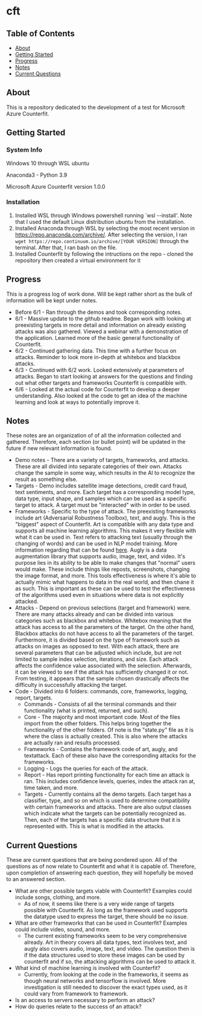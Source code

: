 # cft

## Table of Contents
+ [About](#about)
+ [Getting Started](#getting_started)
+ [Progress](#progress)
+ [Notes](#notes)
+ [Current Questions](#questions)

## About <a name = "about"></a>
This is a repository dedicated to the development of a test for Microsoft Azure Counterfit.

## Getting Started <a name = "getting_started"></a>

### System Info
Windows 10 through WSL ubuntu 

Anaconda3 - Python 3.9 

Microsoft Azure Counterfit version 1.0.0

### Installation
1. Installed WSL through Windows powershell running `wsl --install'. Note that I used the default Linux distribution ubuntu from the installation.
2. Installed Anaconda through WSL by selecting the most recent version in https://repo.anaconda.com/archive/. After selecting the version, I ran `wget https://repo.continuum.io/archive/[YOUR VERSION]` through the terminal. After that, I ran bash on the file.
3. Installed Counterfit by following the intructions on the repo - cloned the repository then created a virtual environment for it

## Progress <a name = "progress"></a>
This is a progress log of work done. Will be kept rather short as the bulk of information will be kept under notes.
+ Before 6/1 - Ran through the demos and took corresponding notes. 
+ 6/1 - Massive update to the github readme. Began work with looking at preexisting targets in more detail and information on already existing attacks was also gathered. Viewed a webinar with a demonstration of the application. Learned more of the basic general functionality of Counterfit.
+ 6/2 - Continued gathering data. This time with a further focus on attacks. Reminder to look more in-depth at whitebox and blackbox attacks.
+ 6/3 - Continued with 6/2 work. Looked extensively at parameters of attacks. Began to start looking at answers for the questions and finding out what other targets and frameworks Counterfit is compatible with.
+ 6/6 - Looked at the actual code for Counterfit to develop a deeper understanding. Also looked at the code to get an idea of the machine learning and look at ways to potentially improve it.

## Notes <a name = "notes"></a>
These notes are an organization of of all the information collected and gathered. Therefore, each section (or bullet point) will be updated in the future if new relevant information is found.
+ Demo notes - There are a variety of targets, frameworks, and attacks. These are all divided into separate categories of their own. Attacks change the sample in some way, which results in the AI to recognize the result as something else.
+ Targets - Demo includes satellite image detections, credit card fraud, text sentiments, and more. Each target has a corresponding model type, data type, input shape, and samples which can be used as a specific target to attack. A target must be "interacted" with in order to be used. 
+ Frameworks - Specific to the type of attack. The preexisting frameworks include art (Adversarial Robustness Toolbox), text, and augly. This is the "biggest" aspect of Counterfit. Art is compatible with any data type and supports all machine learning algorithms. This makes it very flexible with what it can be used in. Text refers to attacking text (usually through the changing of words) and can be used in NLP model training. More information regarding that can be found [here](https://github.com/QData/TextAttack). Augly is a data augmentation library that supports audio, image, text, and video. It's purpose lies in its ability to be able to make changes that "normal" users would make. These include things like reposts, screenshots, changing the image format, and more. This tools effectiveness is where it's able to actually mimic what happens to data in the real world, and then chane it as such. This is important as these can be used to test the effectiveness of the algorithms used even in situations where data is not explicitly attacked.
+ Attacks - Depend on previous selections (target and framework) were. There are many attacks already and can be divided into various categories such as blackbox and whitebox. Whitebox meaning that the attack has access to all the parameters of the target. On the other hand, Blackbox attacks do not have access to all the parameters of the target. Furthermore, it is divided based on the type of framework such as attacks on images as opposed to text. With each attack, there are several parameters that can be adjusted which include, but are not limited to sample index selection, iterations, and size. Each attack affects the confidence value associated with the selection. Afterwards, it can be viewed to see if the attack has sufficiently changed it or not. From testing, it appears that the sample chosen drastically affects the difficulty in successfully attacking the target.
+ Code - Divided into 6 folders: commands, core, frameworks, logging, report, targets.
  + Commands - Consists of all the terminal commands and their functionality (what is printed, returned, and such).
  + Core - The majority and most important code. Most of the files import from the other folders. This helps bring together the functionality of the other folders. Of note is the "state.py" file as it is where the class is actually created. This is also where the attacks are actually ran and results processed.
  + Frameworks - Contains the framework code of art, augly, and textattack. Each of these also have the corresponding attacks for the frameworks. 
  + Logging - Logs the queries for each of the attack.
  + Report - Has report printing functionality for each time an attack is ran. This includes confidence levels, queries, index the attack ran at, time taken, and more.
  + Targets - Currently contains all the demo targets. Each target has a classifier, type, and so on which is used to determine compatibility with certain frameworks and attacks. There are also output classes which indicate what the targets can be potentially recognized as. Then, each of the targets has a specific data structure that it is represented with. This is what is modified in the attacks.


## Current Questions <a name = "questions"></a>
These are current questions that are being pondered upon. All of the questions as of now relate to Counterfit and what it is capable of. Therefore, upon completion of answering each question, they will hopefully be moved to an answered section.

+ What are other possible targets viable with Counterfit? Examples could include songs, clothing, and more.
  + As of now, it seems like there is a very wide range of targets possible with Counterfit. As long as the framework used supports the datatype used to express the target, there should be no issue.
+ What are other frameworks that can be used in Counterfit? Examples could include video, sound, and more.
  + The current existing frameworks seem to be very comprehensive already. Art in theory covers all data types, text involves text, and augly also covers audio, image, text, and video. The question then is if the data structures used to store these images can be used by counterfit and if so, the attacking algorithms can be used to attack it.
+ What kind of machine learning is involved with Counterfit?
  + Currently, from looking at the code in the frameworks, it seems as though neural networks and tensorflow is involved. More investigation is still needed to discover the exact types used, as it could vary from framework to framework.
+ Is an access to servers necessary to perform an attack?
+ How do queries relate to the success of an attack?
